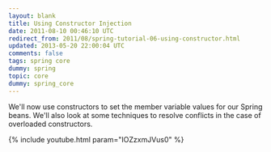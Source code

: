 ```yaml
---           
layout: blank
title: Using Constructor Injection
date: 2011-08-10 00:46:10 UTC
redirect_from: 2011/08/spring-tutorial-06-using-constructor.html
updated: 2013-05-20 22:00:04 UTC
comments: false
tags: spring core
dummy: spring
topic: core
dummy: spring_core
---
```


We'll now use constructors to set the member variable values for our Spring beans. We'll also look at some techniques to resolve conflicts in the case of overloaded constructors. 

{% include youtube.html param="IOZzxmJVus0" %}

